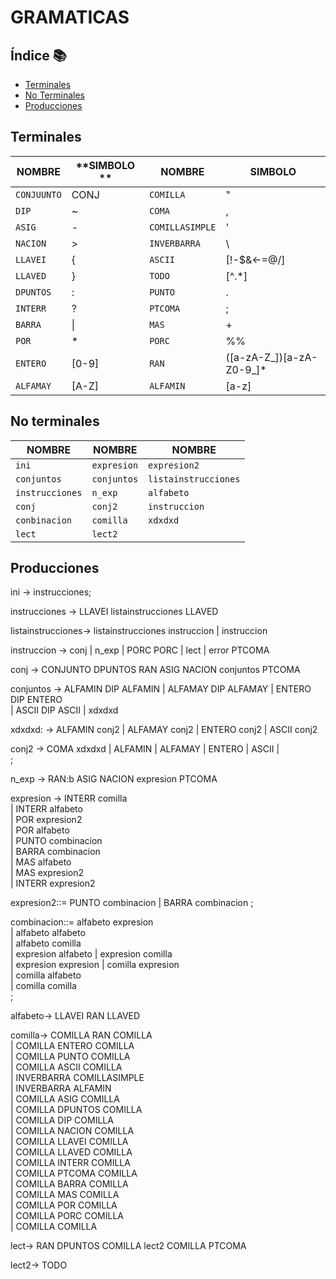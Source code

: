 GRAMATICAS
=================

## Índice 📚
- [Terminales](#terminales)
- [No Terminales](#noterminales)
- [Producciones](#producciones)

<div id='terminales'/>

## Terminales
   
   | **NOMBRE** | **SIMBOLO **|  **NOMBRE** | **SIMBOLO** |
   |-------|---------|----------|-------------|
   |`CONJUUNTO`  | CONJ | `COMILLA` | " 
   | `DIP`        |   ~  | `COMA`    | ,
   |`ASIG`       |  -    | `COMILLASIMPLE` | '
   | `NACION`     |  >   | `INVERBARRA`    | \
   | `LLAVEI`    | {     | `ASCII`   | \[!-$&<-=@/]
   | `LLAVED`    | }      | `TODO `  | \[^.\*]
   | `DPUNTOS`   | :   | `PUNTO` | .
   | `INTERR` | ?  |  `PTCOMA` | ;
   | `BARRA` | \|  | `MAS` | +
   | `POR`   |  *  | `PORC` | %%
   | `ENTERO`  | \[0-9]  |  `RAN` | (\[a-zA-Z_])\[a-zA-Z0-9_]* 
   | `ALFAMAY` | \[A-Z]   | `ALFAMIN`  | \[a-z]

<div id='noterminales'/>

## No terminales

   | **NOMBRE**    |    **NOMBRE**  |    **NOMBRE**   |
   |---------------|----------------|-----------------|
   |`ini`          | `expresion`    | `expresion2 `   |
   | `conjuntos`   |   `conjuntos`  | `listainstrucciones`|
   |`instrucciones`|  `n_exp`       | `alfabeto`      | 
   | `conj`        |  `conj2`       | `instruccion`   | 
   | `conbinacion` | `comilla`      | `xdxdxd`        |
   | `lect`        | `lect2`        |   |


<div id='producciones'/>

## Producciones
ini -> instrucciones;

instrucciones -> LLAVEI  listainstrucciones LLAVED 

listainstrucciones-> listainstrucciones instruccion  |  instruccion

instruccion -> 
   conj 
 | n_exp 
 | PORC PORC
 | lect
 | error PTCOMA 

conj ->
    CONJUNTO DPUNTOS RAN ASIG NACION  conjuntos PTCOMA 

conjuntos -> 
    ALFAMIN DIP ALFAMIN
 |  ALFAMAY DIP ALFAMAY 
 |  ENTERO  DIP ENTERO   
 |  ASCII   DIP ASCII
 |  xdxdxd

xdxdxd: -> 
    ALFAMIN  conj2
 |  ALFAMAY  conj2
 |  ENTERO   conj2
 |  ASCII    conj2


conj2 ->
    COMA xdxdxd
 |  ALFAMIN 
 |  ALFAMAY 
 |  ENTERO 
 |  ASCII
 |  
;


n_exp ->
    RAN:b   ASIG NACION  expresion PTCOMA  

expresion ->
    INTERR comilla         
 |  INTERR alfabeto        
 |  POR expresion2          
 |  POR alfabeto            
 |  PUNTO combinacion       
 |  BARRA combinacion      
 |  MAS alfabeto          
 |  MAS expresion2         
 |  INTERR expresion2

expresion2::=
    PUNTO combinacion 
 |  BARRA combinacion
;   

combinacion::=
    alfabeto expresion  
 |  alfabeto alfabeto  
 |  alfabeto comilla    
 |  expresion alfabeto 
 |  expresion comilla   
 |  expresion expresion 
 |  comilla expresion  
 |  comilla alfabeto   
 |  comilla comilla   
;

alfabeto->
    LLAVEI RAN LLAVED    

comilla->
    COMILLA RAN COMILLA              
 |  COMILLA ENTERO COMILLA           
 |  COMILLA PUNTO  COMILLA          
 |  COMILLA ASCII  COMILLA          
 |  INVERBARRA COMILLASIMPLE            
 |  INVERBARRA ALFAMIN                 
 |  COMILLA ASIG  COMILLA                
 |  COMILLA DPUNTOS  COMILLA              
 |  COMILLA DIP  COMILLA                 
 |  COMILLA NACION  COMILLA               
 |  COMILLA LLAVEI  COMILLA              
 |  COMILLA LLAVED  COMILLA               
 |  COMILLA INTERR  COMILLA              
 |  COMILLA PTCOMA  COMILLA              
 |  COMILLA BARRA  COMILLA               
 |  COMILLA MAS  COMILLA                 
 |  COMILLA POR  COMILLA                 
 |  COMILLA PORC  COMILLA                 
 |  COMILLA  COMILLA                        


lect->
    RAN   DPUNTOS COMILLA lect2 COMILLA PTCOMA 

lect2->
    TODO  

